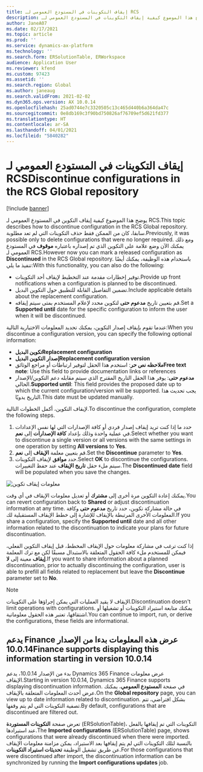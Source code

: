 ```yaml
---
title: إيقاف التكوينات في المستودع العمومي لـ RCS
description: يوضح هذا الموضوع كيفية إيقاف التكوينات في المستودع العمومي لـ RCS.
author: JaneA07
ms.date: 02/17/2021
ms.topic: article
ms.prod: ''
ms.service: dynamics-ax-platform
ms.technology: ''
ms.search.form: ERSolutionTable, ERWorkspace
audience: Application User
ms.reviewer: kfend
ms.custom: 97423
ms.assetid: ''
ms.search.region: Global
ms.author: janeaug
ms.search.validFrom: 2021-02-02
ms.dyn365.ops.version: AX 10.0.14
ms.openlocfilehash: 25ad0744e7c3320505c13c465d440b6a364da47c
ms.sourcegitcommit: 0e8db169c3f90bd750826af76709ef5d621fd377
ms.translationtype: HT
ms.contentlocale: ar-SA
ms.lasthandoff: 04/01/2021
ms.locfileid: "5840282"
---
```

# <a name="discontinue-configurations-in-the-rcs-global-repository"></a><span data-ttu-id="98c04-103">إيقاف التكوينات في المستودع العمومي لـ RCS</span><span class="sxs-lookup"><span data-stu-id="98c04-103">Discontinue configurations in the RCS Global repository</span></span>

[!include [banner](../includes/banner.md)]

<span data-ttu-id="98c04-104">يوضح هذا الموضوع كيفية إيقاف التكوين في المستودع العمومي لـ RCS.</span><span class="sxs-lookup"><span data-stu-id="98c04-104">This topic describes how to discontinue configuration in the RCS Global repository.</span></span> <span data-ttu-id="98c04-105">سابقا، كان من الممكن فقط حذف التكوينات التي لم تعد مطلوبة.</span><span class="sxs-lookup"><span data-stu-id="98c04-105">Previously, it was possible only to delete configurations that were no longer required.</span></span> <span data-ttu-id="98c04-106">ومع ذلك يمكنك الآن وضع علامة على التكوين الذي تم إصداره باعتباره **موقوف** في المستودع العمومي لـ RCS.</span><span class="sxs-lookup"><span data-stu-id="98c04-106">However now you can mark a released configuration as **Discontinued** in the RCS Global repository.</span></span> <span data-ttu-id="98c04-107">باستخدام هذه الوظيفة، يمكنك أيضًا تنفيذ ما يلي:</span><span class="sxs-lookup"><span data-stu-id="98c04-107">With this functionality, you can also do the following:</span></span> 
 
 - <span data-ttu-id="98c04-108">توفير إخطارات مقدمة عند التخطيط لإيقاف أحد التكوينات.</span><span class="sxs-lookup"><span data-stu-id="98c04-108">Provide up front notifications when a configuration is planned to be discontinued.</span></span>
 - <span data-ttu-id="98c04-109">تضمين التفاصيل القابلة للتطبيق حول التكوين البديل.</span><span class="sxs-lookup"><span data-stu-id="98c04-109">Include applicable details about the replacement configuration.</span></span>
 - <span data-ttu-id="98c04-110">قم بتعيين تاريخ **مدعوم حتى** لتكوين محدد لإعلام المستخدم بمتى سيتم إيقافه.</span><span class="sxs-lookup"><span data-stu-id="98c04-110">Set a **Supported until** date for the specific configuration to inform the user when it will be discontinued.</span></span>

<span data-ttu-id="98c04-111">عندما تقوم بإيقاف إصدار التكوين، يمكنك تحديد المعلومات الاختيارية التالية:</span><span class="sxs-lookup"><span data-stu-id="98c04-111">When you discontinue a configuration version, you can specify the following optional information:</span></span>

  - <span data-ttu-id="98c04-112">**تكوين البديل**</span><span class="sxs-lookup"><span data-stu-id="98c04-112">**Replacement configuration**</span></span>
  - <span data-ttu-id="98c04-113">**إصدار التكوين البديل**</span><span class="sxs-lookup"><span data-stu-id="98c04-113">**Replacement configuration version**</span></span>
  - <span data-ttu-id="98c04-114">**ملاحظه نص حر**: استخدم هذا الحقل لتوفير ارتباطات أو مراجع الوثائق</span><span class="sxs-lookup"><span data-stu-id="98c04-114">**Free text note**: Use this field to provide documentation links or references</span></span>
  - <span data-ttu-id="98c04-115">**مدعوم حتى**: يوفر هذا الحقل التاريخ المقترح الذي سيتم مقابله دعم التكوين/الإصدار الحالي.</span><span class="sxs-lookup"><span data-stu-id="98c04-115">**Supported until**: This field provides the proposed date up to which the current configuration/version will be supported.</span></span> <span data-ttu-id="98c04-116">يجب تحديث هذا التاريخ يدويًا.</span><span class="sxs-lookup"><span data-stu-id="98c04-116">This date must be updated manually.</span></span>
  
<span data-ttu-id="98c04-117">لإيقاف التكوين، أكمل الخطوات التالية.</span><span class="sxs-lookup"><span data-stu-id="98c04-117">To discontinue the configuration, complete the following steps.</span></span> 

1. <span data-ttu-id="98c04-118">حدد ما إذا كنت تريد إيقاف إصدار فردي أو كافة الإصدارات التي لها نفس الإعدادات في عملية واحدة وذلك بإعداد **كافة الإصدارات** إلى **نعم**.</span><span class="sxs-lookup"><span data-stu-id="98c04-118">Select whether you want to discontinue a single version or all versions with the same settings in one operation by setting **All versions** to **Yes**.</span></span> 
2. <span data-ttu-id="98c04-119">قم بتعيين معلمة **الإيقاف** إلى **نعم**.</span><span class="sxs-lookup"><span data-stu-id="98c04-119">Set the **Discontinue** parameter to **Yes**.</span></span>
3. <span data-ttu-id="98c04-120">حدد **موافق** لإيقاف التكوينات.</span><span class="sxs-lookup"><span data-stu-id="98c04-120">Select **OK** to discontinue the configurations.</span></span> <span data-ttu-id="98c04-121">سيتم ملء حقل **تاريخ الإيقاف** عند حفظ التغييرات.</span><span class="sxs-lookup"><span data-stu-id="98c04-121">The **Discontinued date** field will be populated when you save the changes.</span></span>

![معلومات إيقاف تكوين](media/Discontinue-details-2.png)
  
<span data-ttu-id="98c04-123">يمكنك إعادة التكوين مرة أخرى إلى **مشترك** أو تعديل معلومات الإيقاف في أي وقت.</span><span class="sxs-lookup"><span data-stu-id="98c04-123">You can revert configuration back to **Shared** or adjust discontinuation information at any time.</span></span> <span data-ttu-id="98c04-124">في حالة مشاركة تكوين، حدد تاريخ **مدعوم حتى** وكافة المعلومات الأخرى المرتبطة بالإيقاف للإشارة إلى خطط الإيقاف المستقبلية لك.</span><span class="sxs-lookup"><span data-stu-id="98c04-124">If you share a configuration, specify the **Supported until** date and all other information related to the discontinuation to indicate your plans for future discontinuation.</span></span>

<span data-ttu-id="98c04-125">إذا كنت ترغب في مشاركة معلومات حول الإيقاف المخطط، قبل إيقاف التكوين الفعلي، فيمكن للمستخدم ملء كافة الحقول المتعلقة بالاستبدال مسبقًا لكن مع ترك المعلمة **إيقاف** معينة إلى **لا**.</span><span class="sxs-lookup"><span data-stu-id="98c04-125">If you want to share information about a planned discontinuation, prior to actually discontinuing the configuration, user is able to prefill all fields related to replacement but leave the **Discontinue** parameter set to **No**.</span></span>

> [!NOTE]
> <span data-ttu-id="98c04-126">الإيقاف لا يقيد العمليات التي يمكن إجراؤها على التكوينات.</span><span class="sxs-lookup"><span data-stu-id="98c04-126">Discontinuation doesn't limit operations with configurations.</span></span> <span data-ttu-id="98c04-127">يمكنك متابعة استيراد التكوينات أو تشغيلها أو اشتقاقها، تعتبر هذه الحقول معلوماتية.</span><span class="sxs-lookup"><span data-stu-id="98c04-127">You can continue to import, run, or derive the configurations, these fields are informational.</span></span>

## <a name="finance-supports-displaying-this-information-starting-in-version-10014"></a><span data-ttu-id="98c04-128">يدعم Finance عرض هذه المعلومات بدءا من الإصدار 10.0.14</span><span class="sxs-lookup"><span data-stu-id="98c04-128">Finance supports displaying this information starting in version 10.0.14</span></span>

<span data-ttu-id="98c04-129">بدء من الإصدار 10.0.14، يدعم Dynamics 365 Finance عرض معلومات الإيقاف.</span><span class="sxs-lookup"><span data-stu-id="98c04-129">Starting in version 10.0.14, Dynamics 365 Finance supports displaying discontinuation information.</span></span> <span data-ttu-id="98c04-130">في صفحة **المستودع العمومي**، يمكنك عرض أحدث المعلومات المتعلقة بالإيقاف.</span><span class="sxs-lookup"><span data-stu-id="98c04-130">On the **Global repository** page, you can view up to date information related to discontinuation.</span></span> <span data-ttu-id="98c04-131">بشكل افتراضي، تتم تصفية التكوينات التي لم يتم وقفها.</span><span class="sxs-lookup"><span data-stu-id="98c04-131">By default, configurations that are discontinued are filtered out.</span></span>
  
<span data-ttu-id="98c04-132">تعرض صفحة **التكوينات المستوردة** (ERSolutionTable)، التكوينات التي تم إيقافها بالفعل عند استيرادها.</span><span class="sxs-lookup"><span data-stu-id="98c04-132">The **Imported configurations** (ERSolutionTable) page, shows configurations that were already discontinued when there were imported.</span></span> <span data-ttu-id="98c04-133">بالنسبة لتلك التكوينات التي لم يتم إيقافها بعد الاستيراد، يمكن مزامنة معلومات الإيقاف عن طريق تشغيل الوظيفة **تحديثات استيراد التكوينات**.</span><span class="sxs-lookup"><span data-stu-id="98c04-133">For those configurations that were discontinued after import, the discontinuation information can be synchronized by running the **Import configurations updates** job.</span></span>



